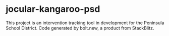 # jocular-kangaroo-psd

This project is an intervention tracking tool in development for the Peninsula School District. Code generated by bolt.new, a product from StackBlitz.
